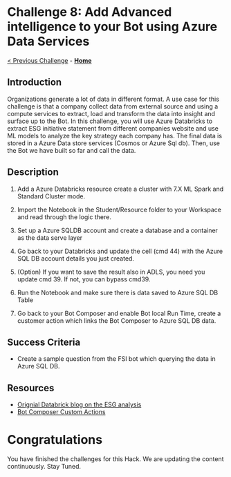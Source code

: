 # Challenge 8: Add Advanced intelligence to your Bot using Azure Data Services
[< Previous Challenge](./Challenge7-CICD.md) - **[Home](../README.md)** 
## Introduction
Organizations generate a lot of data in different format. A use case for this challenge is that a company collect data from external source and using a compute services to extract, load and transform the data into insight and surface up to the Bot. In this challenge, you will use Azure Databricks to extract ESG initiative statement from different companies website and use ML models to analyze the key strategy each company has. The final data is stored in a Azure Data store services (Cosmos or Azure Sql db). Then, use the Bot we have built so far and call the data. 
	
## Description

1. Add a Azure Databricks resource create a cluster with 7.X ML Spark and Standard Cluster mode.

2. Import the Notebook in the Student/Resource folder to your Workspace and read through the logic there. 

3. Set up a Azure SQLDB account and create a database and a container as the data serve layer

4. Go back to your Databricks and update the cell (cmd 44) with the Azure SQL DB account details you just created.

5. (Option) If you want to save the result also in ADLS, you need you update cmd 39. If not, you can bypass cmd39.

3. Run the Notebook and make sure there is data saved to Azure SQL DB Table

4. Go back to your Bot Composer and enable Bot local Run Time, create a customer action which links the Bot Composer to Azure SQL DB data. 


## Success Criteria
* Create a sample question from the FSI bot which querying the data in Azure SQL DB.


## Resources
* [Orignial Databrick blog on the ESG analysis](https://databricks.com/blog/2020/07/10/a-data-driven-approach-to-environmental-social-and-governance.html)
* [Bot Composer Custom Actions](https://docs.microsoft.com/en-us/composer/how-to-add-custom-action?tabs=csharp)



# Congratulations

You have finished the challenges for this Hack. 
We are updating the content continuously. Stay Tuned.